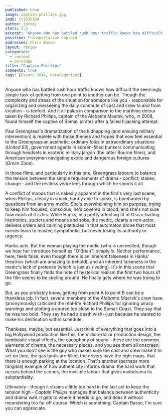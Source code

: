 ```yaml
---
published: true
image: captain-phillips.jpg
imdb: tt1535109
author: jaredy 
stars: 3.5
excerpt: "Anyone who has battled rush hour traffic knows how difficult the seemingly simple task of getting from one point to another can be."
position: Transportation Captain
addressee: Chris Basso
layout: review
categories: 
  - reviews
  - on-video
title: "Captain Phillips"
comments: true
tags: [Oscars 2014, Uncategorized]
---
```

Anyone who has battled rush hour traffic knows how difficult the seemingly simple task of getting from one point to another can be. Though the complexity and stress of the situation for someone like you - responsible for organizing and overseeing the daily commute of cast and crew to and from location - is tenfold. And it all pales in comparison to the maritime detour taken by Richard Phillips, captain of the Alabama Maersk, who, in 2008, found himself the captive of Somali pirates after a failed hijacking attempt.

Paul Greengrass's dramatization of the kidnapping (and ensuing military intervention) is replete with those themes and tropes that now feel essential to the Greengrassian aesthetic: ordinary folks in extraordinary situations (_United 93_), government agents in screen-filled bunkers communicating through headsets in esoteric military jargon (the latter Bourne films), and American everymen navigating exotic and dangerous foreign cultures (_Green Zone_).

In those films, and particularly in this one, Greengrass labours to balance the tension between the simple requirements of drama - conflict, stakes, change - and the restless _verite_ lens through which he shoots it all.

A conflict of moods that is nakedly apparent in the film's very last scene, when Phillips, clearly in shock, hardly able to speak, is bombarded by questions from an army medic. She's overwhelming him on purpose, trying to keep him focused, conscious; he's covered in blood, and she's not sure how much of it is his. While Hanks, in a pretty affecting fit of Oscar-baiting histrionics, stutters and moans and sobs, the medic, clearly a non-actor, delivers orders and calming platitudes in that automaton drone that most nurses learn to master; sympathetic, but never losing its authority or urgency.

Hanks acts. But the woman playing the medic (who is uncredited, though we hear her introduce herself as "O'Brien") simply _is_. Neither performance, here, feels false, even though there is an inherent falseness in Hanks' theatrics (which are amazing to behold), and an inherent falseness in the medic's lack of pretense (which is just as riveting). It's in this scene that Greengrass finally finds the note of hysterical realism the first two hours of the film seems to be circling around. He finally gets where he was trying to go.

But, as you probably know, getting from point A to point B can be a thankless job. In fact, several members of the _Alabama Maersk_'s crew have (anonymously) criticized the real-life Richard Phillips for ignoring piracy warnings and plotting a course too close to the Somali Coast. They say that he was too bold. They say he had a death wish--just because he wanted to make his destination within schedule.

Thankless, maybe, but essential. Just think of everything that goes into a big Hollywood production like this; the million-dollar production design, the bombastic visual effects, the cacophony of sound--these are the common elements of cinema, the necessary pieces, and you see them all onscreen. What you don't see is the guy who makes sure the cast and crew make it to set on time, the gas tanks are filled, the drivers have the right maps, that there is enough parking at the location. That's another (perhaps more tangible) example of how authenticity informs drama: the hard work that occurs behind the scenes, the invisible labour that gives melodrama its substantiality.

Ultimately - though it strains a little too hard in the last act to keep the tension high - _Captain Phillips_ manages that balance between authenticity and drama well. It gets to where it needs to go, and does it without meandering too far off course. Which is something, Captain Basso, I'm sure you can appreciate.
